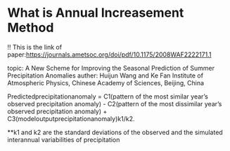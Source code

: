 # What is Annual Increasement Method
!! This is the link of paper:https://journals.ametsoc.org/doi/pdf/10.1175/2008WAF2222171.1

topic: A New Scheme for Improving the Seasonal Prediction of Summer Precipitation Anomalies 
auther: Huijun Wang and Ke Fan
        Institute of Atmospheric Physics, Chinese Academy of Sciences, Beijing, China          

Predictedprecipitationanomaly = C1(pattern of the most similar year’s observed precipitation anomaly) - 
                                C2(pattern of the most dissimilar year’s observed precipitation anomaly) +
                                C3(modeloutputprecipitationanomaly)k1/k2.
                            
**k1 and k2 are the standard deviations of the observed and the simulated interannual variabilities of precipitation 
